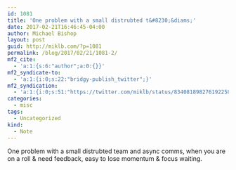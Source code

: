 ```yaml
---
id: 1081
title: 'One problem with a small distrubted t&#8230;&diams;'
date: 2017-02-21T16:46:45-04:00
author: Michael Bishop
layout: post
guid: http://miklb.com/?p=1081
permalink: /blog/2017/02/21/1081-2/
mf2_cite:
  - 'a:1:{s:6:"author";a:0:{}}'
mf2_syndicate-to:
  - 'a:1:{i:0;s:22:"bridgy-publish_twitter";}'
mf2_syndication:
  - 'a:1:{i:0;s:51:"https://twitter.com/miklb/status/834081898276192258";}'
categories:
  - misc
tags:
  - Uncategorized
kind:
  - Note
---
```

One problem with a small distrubted team and async comms, when you are on a roll & need feedback, easy to lose momentum & focus waiting.